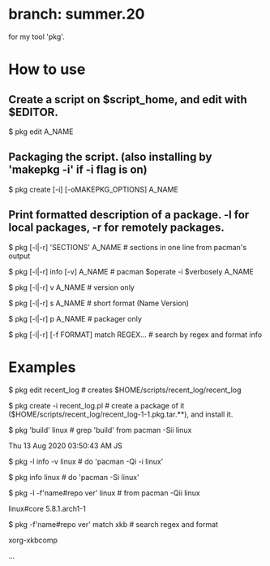 # branch: summer.20

for my tool 'pkg'.

# How to use

## Create a script on $script_home, and edit with $EDITOR.

$ pkg edit A_NAME

## Packaging the script. (also installing by 'makepkg -i' if -i flag is on)

$ pkg create [-i] [-oMAKEPKG_OPTIONS] A_NAME

## Print formatted description of a package. -l for local packages, -r for remotely packages.

$ pkg [-l|-r] 'SECTIONS' A_NAME # sections in one line from pacman's output

$ pkg [-l|-r] info [-v] A_NAME # pacman $operate -i $verbosely A_NAME

$ pkg [-l|-r] v A_NAME # version only

$ pkg [-l|-r] s A_NAME # short format (Name Version)

$ pkg [-l|-r] p A_NAME # packager only

$ pkg [-l|-r] [-f FORMAT]  match REGEX... # search by regex and format info


# Examples

$ pkg edit recent_log # creates $HOME/scripts/recent_log/recent_log

$ pkg create -i recent_log.pl # create a package of it ($HOME/scripts/recent_log/recent_log-1-1.pkg.tar.**), and install it.

$ pkg 'build' linux # grep 'build' from pacman -Sii linux

Thu 13 Aug 2020 03:50:43 AM JS

$ pkg -l info -v linux # do 'pacman -Qi -i linux'

$ pkg info linux # do 'pacman -Si linux'

$ pkg -l -f'name#repo ver' linux # from pacman -Qii linux

linux#core 5.8.1.arch1-1

$ pkg -f'name#repo ver' match xkb # search regex and format

xorg-xkbcomp

...
